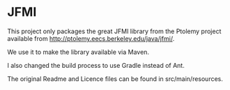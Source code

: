 # JFMI

This project only packages the great JFMI library from the Ptolemy project available from http://ptolemy.eecs.berkeley.edu/java/jfmi/.

We use it to make the library available via Maven.

I also changed the build process to use Gradle instead of Ant.

The original Readme and Licence files can be found in src/main/resources.
